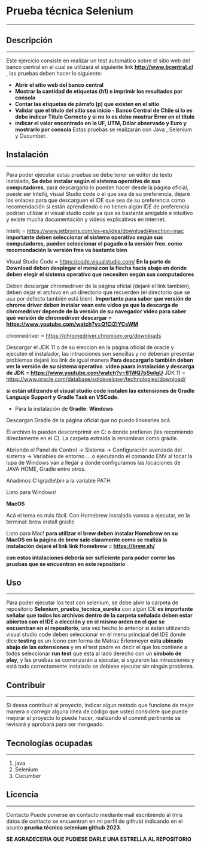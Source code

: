 # Prueba técnica Selenium
***

## Descripción
***
Este ejercicio consiste en realizar un test automático sobre el sitio web del banco central en el cual se utilizará el siguiente link **http://www.bcentral.cl** , las pruebas deben hacer lo siguiente:
- **Abrir el sitio web del banco central**
- **Mostrar la cantidad de etiquetas (h1) e imprimir los resultados por consola**
- **Contar las etiquetas de párrafo (p) que existen en el sitio**
- **Validar que el título del sitio sea inicio - Banco Central de Chile si lo es debe indicar Título Correcto y si no lo es    debe mostrar Error en el título**
- **indicar el valor encontrado en la UF, UTM, Dólar observado y Euro y mostrarlo por consola**
Estas pruebas se realizarán con Java , Selenium y Cucumber.

## Instalación
***
Para poder ejecutar estas pruebas se debe tener un editor de texto instalado, **Se debe instalar según el sistema operativo de sus computadores**, para descargarlo lo pueden hacer desde la página oficial, puede ser Intellij, visual Studio code o el que sea de su preferencia, dejaré los enlaces para que descarguen el IDE que sea de su preferencia como recomendación si están aprendiendo o no tienen algún IDE de preferencia  podrían utilizar el visual studio code ya que es bastante amigable  e intuitivo y existe mucha documentación y videos explicativos en internet.

Intellij = https://www.jetbrains.com/es-es/idea/download/#section=mac **importante deben seleccionar el sistema operativo según sus computadores, pueden seleccionar el pagado o la versión free. como recomendación la versión free va bastante bien**

Visual Studio Code = https://code.visualstudio.com/ **En la parte de Download deben desplegar el menú con la flecha hacia abajo en donde deben elegir el sistema operativo que necesiten según sus computadores**

Deben descargar chromedriver de la página oficial (dejaré el link también), deben dejar el archivo en un directorio que recuerden (el directorio que se usa por defecto también está bien).
**Importante para saber que versión de chrome driver deben instalar vean este video ya que la descarga de chromedriver depende de la versión de su navegador**
**video para saber qué versión de chromedriver descargar = https://www.youtube.com/watch?v=Q1CiZIYCsWM**

chromedriver = https://chromedriver.chromium.org/downloads

Descargar el JDK 11  o de su eleccion en la página oficial de oracle y ejecuten el instalador, las intrucciones son sencillas y no deberian presentar problemas dejaré los link de igual manera **Para descargarlo también deben ver la versión de su sistema operativo**.
**video paara  instalación  y  descarga de JDK = https://www.youtube.com/watch?v=81WQ7oSwIgU**
JDK 11 = https://www.oracle.com/database/sqldeveloper/technologies/download/

**si están utilizando el visual studio code instalen las extensiones de Gradle Languaje Support y  Gradle Task en VSCode.**

- Para la instalación de **Gradle**:
**Windows**

Descargan Gradle de la página oficial que no puedo linkearles acá.

El archivo lo pueden descomprimir en C: o donde prefieran (les recomiendo directamente en el C). La carpeta extraída la renombran como gradle.

Abriendo el Panel de Control -> Sistema -> Configuración avanzada del sistema -> Variables de entorno … o ejecutando el comando ENV al tocar la lupa de Windows van a llegar a donde configuramos las locaciones de JAVA HOME, Gradle entre otros.

Añadimos C:\gradle\bin a la variable PATH

Listo para Windows!

**MacOS**

Acá el tema es más fácil. Con Homebrew instalado vamos a ejecutar, en la terminal: brew install gradle

Listo para Mac!
**para utilizar el brew deben instalar Homebrew en su MacOS en la página de brew sale claramente como se realizá la instalación dejaré el link**
**link Homebrew = https://brew.sh/** 

**con estas intalaciones debería ser suficiente para poder correr las pruebas que se encuentran en este repositorio**

## Uso
***
Para poder ejecutar los test con selenium, se debe abrir la carpeta de repositorio **Selenium_prueba_tecnica_eureka** con algún IDE **es importante señalar que todos los archivos dentro de la carpeta señalada deben estar abiertos con el IDE a elección y en el mismo  orden en el que se encuentran en el repositorio**, una vez hecho lo anterior si están utilizando visual studio code deben seleccionar en el menu principal del IDE donde dice **testing** es un ícono con forma de Matraz Erlenmeyer **esta ubicado abajo de las extensiones** y en el test padre es decir el que los contiene a todos seleccionar **run test** que esta al lado derecho con un **simbolo de play**, y las pruebas se comenzarán a ejecutar, si siguieron las intrucciones y está todo correctamente instalado se debiese ejecutar sin ningún problema.

## Contribuir
***
Si desea contribuir al proyecto, indicar algun metodo que funcione de mejor manera o corregir alguna línea de código que usted considere que puede mejorar el proyecto lo puede hacer, realizando el commit pertinente se revisará y aprobará para ser mergeado.

## Tecnologías ocupadas
***
1. java
2. Selenium
3. Cucumber

## Licencia
***

Contacto
Puede ponerse en contacto mediante mail escribiendo al (mis datos de contacto se encuentran en mi perfil de github) indicando en el asunto **prueba técnica selenium github 2023**.

**SE AGRADECERIA QUE PUDIESE DARLE UNA ESTRELLA AL REPOSITORIO**
